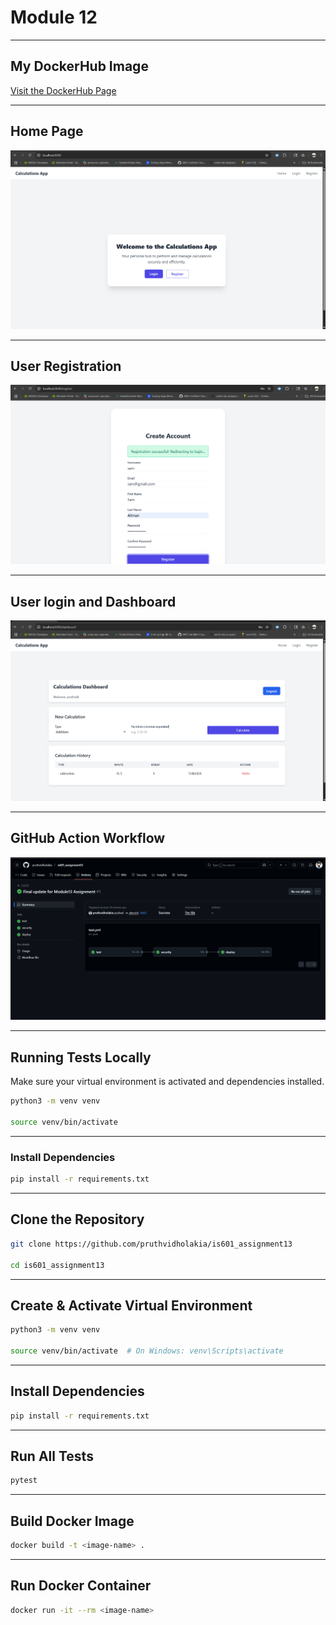 # Module 12
---


## My DockerHub Image
[Visit the DockerHub Page](https://hub.docker.com/r/pruthvidholkia/is601_module13_assignment)


---


## Home Page

![Github action](/screenshots/home.png)


---


## User Registration

![Github action](/screenshots/register.png)


---


## User login and Dashboard

![Github action](/screenshots/dashboard.png)


---


## GitHub Action Workflow

![Github action](/screenshots/CICD.png)


---


## Running Tests Locally

Make sure your virtual environment is activated and dependencies installed.


```bash
python3 -m venv venv

source venv/bin/activate
```

---


### Install Dependencies

```bash
pip install -r requirements.txt
```

---


## Clone the Repository
```bash
git clone https://github.com/pruthvidholakia/is601_assignment13

cd is601_assignment13
```


---


## Create & Activate Virtual Environment
```bash
python3 -m venv venv

source venv/bin/activate  # On Windows: venv\Scripts\activate
```


---


## Install Dependencies

```bash
pip install -r requirements.txt
```


---


## Run All Tests

```bash
pytest
```


---


## Build Docker Image

```bash
docker build -t <image-name> .
```

---


## Run Docker Container
```bash
docker run -it --rm <image-name>
```

